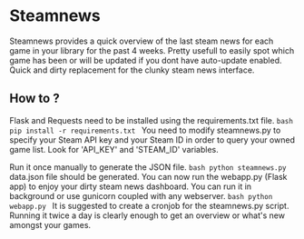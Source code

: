 # Steamnews
Steamnews provides a quick overview of the last steam news for each game in your library for the past 4 weeks.
Pretty usefull to easily spot which game has been or will be updated if you dont have auto-update enabled.
Quick and dirty replacement for the clunky steam news interface.

How to ?
---
Flask and Requests need to be installed using the requirements.txt file.
    ```bash
    pip install -r requirements.txt
    ```
You need to modify steamnews.py to specify your Steam API key and your Steam ID in order to query your owned game list.
Look for 'API_KEY' and 'STEAM_ID' variables.

Run it once manually to generate the JSON file.
    ```bash
    python steamnews.py
    ```
data.json file should be generated.
You can now run the webapp.py (Flask app) to enjoy your dirty steam news dashboard.
You can run it in background or use gunicorn coupled with any webserver.
    ```bash
    python webapp.py
    ```
It is suggested to create a cronjob for the steamnews.py script.
Running it twice a day is clearly enough to get an overview or what's new amongst your games.

